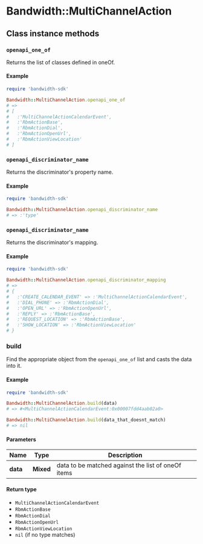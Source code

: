# Bandwidth::MultiChannelAction

## Class instance methods

### `openapi_one_of`

Returns the list of classes defined in oneOf.

#### Example

```ruby
require 'bandwidth-sdk'

Bandwidth::MultiChannelAction.openapi_one_of
# =>
# [
#   :'MultiChannelActionCalendarEvent',
#   :'RbmActionBase',
#   :'RbmActionDial',
#   :'RbmActionOpenUrl',
#   :'RbmActionViewLocation'
# ]
```

### `openapi_discriminator_name`

Returns the discriminator's property name.

#### Example

```ruby
require 'bandwidth-sdk'

Bandwidth::MultiChannelAction.openapi_discriminator_name
# => :'type'
```

### `openapi_discriminator_name`

Returns the discriminator's mapping.

#### Example

```ruby
require 'bandwidth-sdk'

Bandwidth::MultiChannelAction.openapi_discriminator_mapping
# =>
# {
#   :'CREATE_CALENDAR_EVENT' => :'MultiChannelActionCalendarEvent',
#   :'DIAL_PHONE' => :'RbmActionDial',
#   :'OPEN_URL' => :'RbmActionOpenUrl',
#   :'REPLY' => :'RbmActionBase',
#   :'REQUEST_LOCATION' => :'RbmActionBase',
#   :'SHOW_LOCATION' => :'RbmActionViewLocation'
# }
```

### build

Find the appropriate object from the `openapi_one_of` list and casts the data into it.

#### Example

```ruby
require 'bandwidth-sdk'

Bandwidth::MultiChannelAction.build(data)
# => #<MultiChannelActionCalendarEvent:0x00007fdd4aab02a0>

Bandwidth::MultiChannelAction.build(data_that_doesnt_match)
# => nil
```

#### Parameters

| Name | Type | Description |
| ---- | ---- | ----------- |
| **data** | **Mixed** | data to be matched against the list of oneOf items |

#### Return type

- `MultiChannelActionCalendarEvent`
- `RbmActionBase`
- `RbmActionDial`
- `RbmActionOpenUrl`
- `RbmActionViewLocation`
- `nil` (if no type matches)

